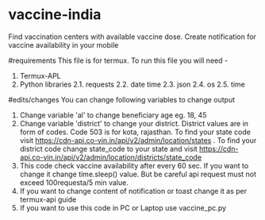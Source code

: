 # vaccine-india
Find vaccination centers with available vaccine dose. Create notification for vaccine availability in your mobile

#requirements 
This file is for termux. To run this file you will need -
1. Termux-APL
2. Python libraries
   2.1. requests
   2.2. date time
   2.3. json
   2.4. os
   2.5. time

#edits/changes
You can change following variables to change output
1. Change variable 'al' to change beneficiary age eg. 18, 45
2. Change variable 'district' to change your district. District values are in form of codes. Code 503 is for kota, rajasthan. To find your state code visit https://cdn-api.co-vin.in/api/v2/admin/location/states . To find your district code change state_code to your state and visit https://cdn-api.co-vin.in/api/v2/admin/location/districts/state_code
3. This code check vaccine availability after every 60 sec. If you want to change it change time.sleep() value. But be careful api request must not exceed 100requesta/5 min value. 
4. If you want to change content of notification or toast change it as per termux-api guide 
5. If you want to use this code in PC or Laptop use vaccine_pc.py 
